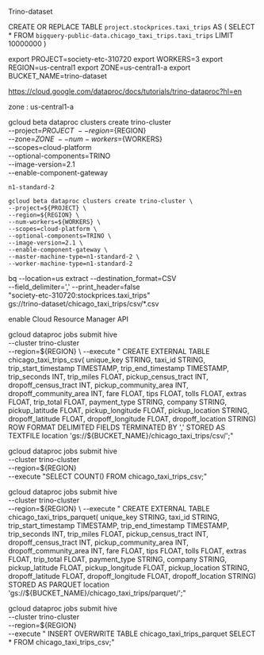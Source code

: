 Trino-dataset


CREATE OR REPLACE TABLE `project.stockprices.taxi_trips` AS 
(
  SELECT * FROM `bigquery-public-data.chicago_taxi_trips.taxi_trips` LIMIT 10000000
)

export PROJECT=society-etc-310720
export WORKERS=3
export REGION=us-central1
export ZONE=us-central1-a
export BUCKET_NAME=trino-dataset


https://cloud.google.com/dataproc/docs/tutorials/trino-dataproc?hl=en

zone : us-central1-a

gcloud beta dataproc clusters create trino-cluster \
    --project=${PROJECT} \
    --region=${REGION} \
    --zone=${ZONE} \
    --num-workers=${WORKERS} \
    --scopes=cloud-platform \
    --optional-components=TRINO \
    --image-version=2.1  \
    --enable-component-gateway


    n1-standard-2

    gcloud beta dataproc clusters create trino-cluster \
    --project=${PROJECT} \
    --region=${REGION} \
    --num-workers=${WORKERS} \
    --scopes=cloud-platform \
    --optional-components=TRINO \
    --image-version=2.1 \
    --enable-component-gateway \
    --master-machine-type=n1-standard-2 \
    --worker-machine-type=n1-standard-2




bq --location=us extract --destination_format=CSV \
     --field_delimiter=',' --print_header=false \
       "society-etc-310720:stockprices.taxi_trips" \
       gs://trino-dataset/chicago_taxi_trips/csv/*.csv

enable Cloud Resource Manager API

gcloud dataproc jobs submit hive \
    --cluster trino-cluster \
    --region=${REGION} \
    --execute "
        CREATE EXTERNAL TABLE chicago_taxi_trips_csv(
          unique_key   STRING,
          taxi_id  STRING,
          trip_start_timestamp  TIMESTAMP,
          trip_end_timestamp  TIMESTAMP,
          trip_seconds  INT,
          trip_miles   FLOAT,
          pickup_census_tract  INT,
          dropoff_census_tract  INT,
          pickup_community_area  INT,
          dropoff_community_area  INT,
          fare  FLOAT,
          tips  FLOAT,
          tolls  FLOAT,
          extras  FLOAT,
          trip_total  FLOAT,
          payment_type  STRING,
          company  STRING,
          pickup_latitude  FLOAT,
          pickup_longitude  FLOAT,
          pickup_location  STRING,
          dropoff_latitude  FLOAT,
          dropoff_longitude  FLOAT,
          dropoff_location  STRING)
        ROW FORMAT DELIMITED
        FIELDS TERMINATED BY ','
        STORED AS TEXTFILE
        location 'gs://${BUCKET_NAME}/chicago_taxi_trips/csv/';"


gcloud dataproc jobs submit hive \
    --cluster trino-cluster \
    --region=${REGION} \
    --execute "SELECT COUNT() FROM chicago_taxi_trips_csv;"

  gcloud dataproc jobs submit hive \
    --cluster trino-cluster \
    --region=${REGION} \
    --execute "
        CREATE EXTERNAL TABLE chicago_taxi_trips_parquet(
          unique_key   STRING,
          taxi_id  STRING,
          trip_start_timestamp  TIMESTAMP,
          trip_end_timestamp  TIMESTAMP,
          trip_seconds  INT,
          trip_miles   FLOAT,
          pickup_census_tract  INT,
          dropoff_census_tract  INT,
          pickup_community_area  INT,
          dropoff_community_area  INT,
          fare  FLOAT,
          tips  FLOAT,
          tolls  FLOAT,
          extras  FLOAT,
          trip_total  FLOAT,
          payment_type  STRING,
          company  STRING,
          pickup_latitude  FLOAT,
          pickup_longitude  FLOAT,
          pickup_location  STRING,
          dropoff_latitude  FLOAT,
          dropoff_longitude  FLOAT,
          dropoff_location  STRING)
        STORED AS PARQUET
        location 'gs://${BUCKET_NAME}/chicago_taxi_trips/parquet/';"

gcloud dataproc jobs submit hive \
    --cluster trino-cluster \
    --region=${REGION} \
    --execute "
        INSERT OVERWRITE TABLE chicago_taxi_trips_parquet
        SELECT * FROM chicago_taxi_trips_csv;"